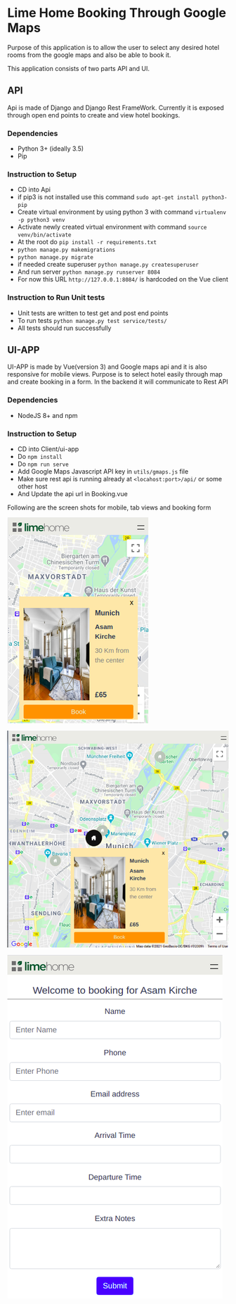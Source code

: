 # Lime Home Booking Through Google Maps

Purpose of this application is to allow the user to select
any desired hotel rooms from the google maps and also
be able to book it.

This application consists of two parts API and UI.

## API
Api is made of Django and Django Rest FrameWork. Currently it is exposed
through open end points to create and view hotel bookings.

### Dependencies
- Python 3+ (ideally 3.5)
- Pip

### Instruction to Setup
- CD into Api
- if pip3 is not installed use this command `sudo apt-get install python3-pip`
- Create virtual environment by using python 3 with command `virtualenv -p python3 venv`
- Activate newly created virtual environment with command `source venv/bin/activate`
- At the root do `pip install -r requirements.txt`
- `python manage.py makemigrations`
- `python manage.py migrate`
- if needed create superuser `python manage.py createsuperuser`
- And run server `python manage.py runserver 8084`
- For now this URL `http://127.0.0.1:8084/` is hardcoded on the Vue client

### Instruction to Run Unit tests
- Unit tests are written to test get and post end points
- To run tests `python manage.py test service/tests/`
- All tests should run successfully

## UI-APP
UI-APP is made by Vue(version 3) and Google maps api and it is also responsive for mobile views. Purpose is to select hotel easily
through map and create booking in a form. In the backend it will communicate to
Rest API

### Dependencies
- NodeJS 8+ and npm

### Instruction to Setup
- CD into Client/ui-app
- Do `npm install`
- Do `npm run serve`
- Add Google Maps Javascript API key in `utils/gmaps.js` file
- Make sure rest api is running already at `<locahost:port>/api/` or some other host
- And Update the api url in Booking.vue

Following are the screen shots for mobile, tab views and booking form

![Mobile View](images/mobile.png)

![Tab View](images/tab.png)

![Form View](images/booking.png)

